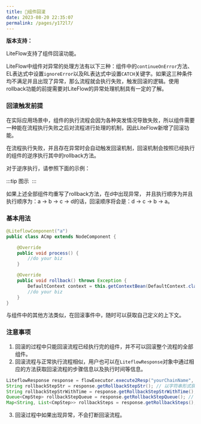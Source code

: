 ```yaml
---
title: 🐋组件回滚
date: 2023-08-20 22:35:07
permalink: /pages/y172l7/
---
```


**版本支持：**<Badge text="v2.11.0+" vertical="middle"/>

LiteFlow支持了组件回滚功能。

LiteFlow中组件对异常的处理方法有以下三种：组件中的`continueOnError`方法、EL表达式中设置`ignoreError`以及RL表达式中设置`CATCH`关键字。如果这三种条件均不满足并且出现了异常，那么流程就会执行失败，触发回滚的逻辑。使用rollback功能的前提需要对LiteFlow的异常处理机制具有一定的了解。

### 回滚触发前提

在实际应用场景中，组件的执行流程会因为各种突发情况导致失败，所以组件需要一种能在流程执行失败之后对流程进行处理的机制，因此LiteFlow新增了回滚功能。

在流程执行失败，并且存在异常时会自动触发回滚机制，回滚机制会按照已经执行的组件的逆序执行其中的rollback方法。

对于逆序执行，请参照下面的示例：

:::tip 图示
<img :src="$withBase('/img/flow_example/e3.svg')" style="zoom: 80%" class="no-zoom">
:::

如果上述全部组件均重写了rollback方法，在d中出现异常， 并且执行顺序为并且执行顺序为：a -> b -> c -> d的话，回滚顺序将会是：d -> c -> b -> a。



### 基本用法

```java
@LiteflowComponent("a")
public class ACmp extends NodeComponent {

	@Override
	public void process() {
		//do your biz
	}

	@Override
	public void rollback() throws Exception {
        DefaultContext context = this.getContextBean(DefaultContext.class);
		//do your biz
	}
}
```

与组件中的其他方法类似，在回滚事件中，随时可以获取自己定义的上下文。



### 注意事项

1. 回滚的过程中只能回滚流程已经执行完的组件，并不可以回滚整个流程的全部组件。
2. 回滚流程与正常执行流程相似，用户也可以在`LiteflowResponse`对象中通过相应的方法获取回滚流程的步骤信息以及执行时间等信息。
```java
LiteflowResponse response = flowExecutor.execute2Resp("yourChainName", "arg");
String rollbackStepStr = response.getRollbackStepStr(); // 以字符串形式获取回滚流程
String rollbackStepStrWithTime = response.getRollbackStepStrWithTime();
Queue<CmpStep> rollbackStepQueue = response.getRollbackStepQueue(); // 获取回滚的组件的步骤信息
Map<String, List<CmpStep>> rollbackSteps = response.getRollbackSteps(); // 获取回滚组件的步骤信息
```
3. 回滚过程中如果出现异常，不会打断回滚流程。
